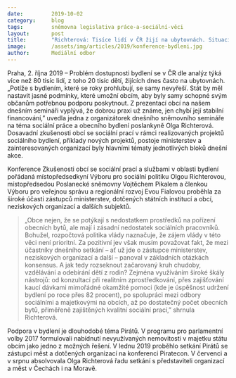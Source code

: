 ```yaml
---
date:         2019-10-02
category:     blog
tags:         sněmovna legislativa práce-a-sociální-věci
layout:       post
title:        "Richterová: Tisíce lidí v ČR žijí na ubytovnách. Situaci může zlepšit větší iniciativa a spolupráce státu s obcemi"
image:        /assets/img/articles/2019/konference-bydleni.jpg
author:       Mediální odbor
---
```



Praha, 2. října 2019 – Problém dostupnosti bydlení se v ČR dle analýz týká více než 80 tisíc lidí, z toho 20 tisíc dětí, žijících dnes často na ubytovnách. „Potíže s bydlením, které se roky prohlubují, se samy nevyřeší. Stát by měl nastavit jasné podmínky, které umožní obcím, aby byly samy schopné svým občanům potřebnou podporu poskytnout. Z prezentací obcí na našem dnešním semináři vyplývá, že dobrou praxi už známe, jen chybí její stabilní financování,” uvedla jedna z organizátorek dnešního sněmovního semináře na téma sociální práce a obecního bydlení poslankyně Olga Richterová. Dosavadní zkušenosti obcí se sociální prací v rámci realizovaných projektů sociálního bydlení, příklady nových projektů, postoje ministerstev a zainteresovaných organizací byly hlavními tématy jednotlivých bloků dnešní akce. 

 

Konference Zkušenosti obcí se sociální prací a službami v oblasti bydlení pořádaná místopředsedkyní Výboru pro sociální politiku Olgou Richterovou, místopředsedou Poslanecké sněmovny Vojtěchem Pikalem a členkou Výboru pro veřejnou správu a regionální rozvoj Evou Fialovou proběhla za široké účasti zástupců ministerstev, dotčených státních institucí a obcí, neziskových organizací a dalších subjektů. 

 

> „Obce nejen, že se potýkají s nedostatkem prostředků na pořízení obecních bytů, ale mají i zásadní nedostatek sociálních pracovníků. Bohužel, rozpočtová politika vlády naznačuje, že zájem vlády v této věci není prioritní. Za pozitivní jev však musím považovat fakt, že mezi účastníky dnešního setkání – ať už jde o zástupce ministerstev, neziskových organizací a další – panoval v základních otázkách konsensus. A jak tedy rozseknout začarovaný kruh chudoby, vzdělávání a odebírání dětí z rodin? Zejména využíváním široké škály nástrojů: od konzultací při realitním zprostředkování, přes zajišťování kaucí dávkami mimořádné okamžité pomoci (kde je úspěšnost udržení bydlení po roce přes 82 procent), po spolupráci mezi odbory sociálními a majetkovými na obcích, až po dostatečný počet obecních bytů, přiměřeně zajištěných kvalitní sociální prací,” shrnula Richterová.

 

Podpora v bydlení je dlouhodobé téma Pirátů. V programu pro parlamentní volby 2017 formulovali nabídnutí nevyužívaných nemovitosti v majetku státu obcím jako jedno z možných řešení. V lednu 2019 proběhlo setkání Pirátů se zástupci měst a dotčených organizací na konferenci Piratecon. V červenci a v srpnu absolvovala Olga Richterová řadu setkání s představiteli organizací a měst v Čechách i na Moravě.
